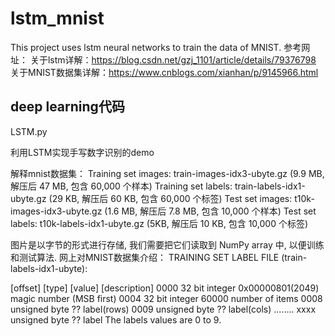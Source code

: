 # lstm_mnist
This project uses lstm neural networks to train the data of MNIST.
参考网址：
关于lstm详解：https://blog.csdn.net/gzj_1101/article/details/79376798
关于MNIST数据集详解：https://www.cnblogs.com/xianhan/p/9145966.html

## deep learning代码

LSTM.py

利用LSTM实现手写数字识别的demo

解释mnist数据集：
Training set images: train-images-idx3-ubyte.gz (9.9 MB, 解压后 47 MB, 包含 60,000 个样本)
Training set labels: train-labels-idx1-ubyte.gz (29 KB, 解压后 60 KB, 包含 60,000 个标签)
Test set images: t10k-images-idx3-ubyte.gz (1.6 MB, 解压后 7.8 MB, 包含 10,000 个样本)
Test set labels: t10k-labels-idx1-ubyte.gz (5KB, 解压后 10 KB, 包含 10,000 个标签)

图片是以字节的形式进行存储, 我们需要把它们读取到 NumPy array 中, 以便训练和测试算法.
网上对MNIST数据集介绍：
TRAINING SET LABEL FILE (train-labels-idx1-ubyte):

[offset] [type]          [value]          [description] 
0000     32 bit integer  0x00000801(2049) magic number (MSB first) 
0004     32 bit integer  60000            number of items 
0008     unsigned byte   ??               label(rows) 
0009     unsigned byte   ??               label(cols)
........ 
xxxx     unsigned byte   ??               label
The labels values are 0 to 9.
